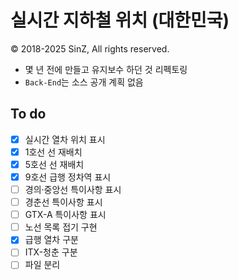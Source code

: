 # 실시간 지하철 위치 (대한민국)
© 2018-2025 SinZ, All rights reserved.

- 몇 년 전에 만들고 유지보수 하던 것 리펙토링
- `Back-End`는 소스 공개 계획 없음

## To do
- [x] 실시간 열차 위치 표시
- [x] 1호선 선 재배치
- [x] 5호선 선 재배치
- [x] 9호선 급행 정차역 표시
- [ ] 경의·중앙선 특이사항 표시
- [ ] 경춘선 특이사항 표시
- [ ] GTX-A 특이사항 표시
- [ ] 노선 목록 접기 구현
- [x] 급행 열차 구분
- [ ] ITX-청춘 구분
- [ ] 파일 분리
